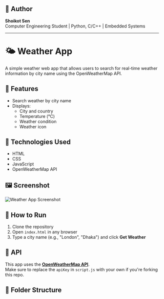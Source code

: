 
## 📌 Author

**Shoikot Sen**  
Computer Engineering Student | Python, C/C++ | Embedded Systems

---



# 🌤️ Weather App

A simple weather web app that allows users to search for real-time weather information by city name using the OpenWeatherMap API.

## 🔧 Features

- Search weather by city name
- Displays:
  - City and country
  - Temperature (°C)
  - Weather condition
  - Weather icon

## 🧪 Technologies Used

- HTML
- CSS
- JavaScript
- OpenWeatherMap API

## 🖼️ Screenshot

![Weather App Screenshot](screenshot.png) <!-- Optional: remove or add your screenshot -->

## 🚀 How to Run

1. Clone the repository
2. Open `index.html` in any browser
3. Type a city name (e.g., "London", "Dhaka") and click **Get Weather**

## 🔐 API

This app uses the **[OpenWeatherMap API](https://openweathermap.org/api)**.  
Make sure to replace the `apiKey` in `script.js` with your own if you're forking this repo.

## 📁 Folder Structure


